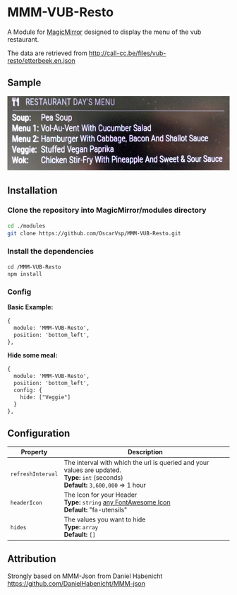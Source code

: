 # MMM-VUB-Resto

A Module for [MagicMirror](https://github.com/MichMich/MagicMirror) designed to
display the menu of the vub restaurant.

The data are retrieved from http://call-cc.be/files/vub-resto/etterbeek.en.json

## Sample

![alt text](https://github.com/OscarVsp/MMM-VUB-Resto/raw/main/sample.jpg "Example")

## Installation

### Clone the repository into MagicMirror/modules directory
```bash
cd ./modules
git clone https://github.com/OscarVsp/MMM-VUB-Resto.git
```

### Install the dependencies
```
cd /MMM-VUB-Resto
npm install
```

### Config

**Basic Example:**

```jsonc
{
  module: 'MMM-VUB-Resto',
  position: 'bottom_left',
},
```

**Hide some meal:**

```jsonc
{
  module: 'MMM-VUB-Resto',
  position: 'bottom_left',
  config: {
    hide: ["Veggie"]
  }
},
```

## Configuration

<table width="100%">
  <thead>
    <tr>
      <th>Property</th>
      <th width="100%">Description</th>
    </tr>
  <thead>
  <tbody>
    <tr>
      <td><code>refreshInterval</code></td>
      <td>The interval with which the url is queried and your values are updated.
        <br><b>Type:</b> <code>int</code> (seconds)
        <br><b>Default:</b> <code>3,600,000</code> => 1 hour
      </td>
    </tr>
    <tr>
      <td><code>headerIcon</code></td>
      <td>The Icon for your Header
        <br><b>Type:</b> <code>string</code> <a href="https://fontawesome.com/icons?d=gallery">any FontAwesome Icon</a>
        <br><b>Default:</b> <code></code> "fa-utensils"
      </td>
    </tr>
    <tr>
      <td><code>hides</code></td>
      <td>The values you want to hide
        <br><b>Type:</b> <code>array</code>
        <br><b>Default:</b> <code>[]</code> 
      </td>
    </tr>
  </tbody>
</table>

## Attribution

Strongly based on MMM-Json from Daniel Habenicht
https://github.com/DanielHabenicht/MMM-json
